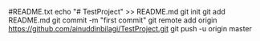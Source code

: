 #README.txt
echo "# TestProject" >> README.md
git init
git add README.md
git commit -m "first commit"
git remote add origin https://github.com/ainuddinbilagi/TestProject.git
git push -u origin master
